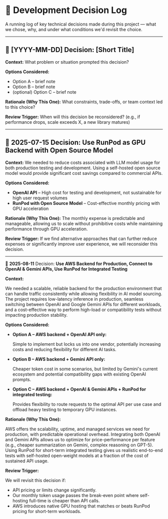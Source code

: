 # 🧠 Development Decision Log

A running log of key technical decisions made during this project — what we chose, why, and under what conditions we'd revisit the choice.

---

## 📅 [YYYY-MM-DD] Decision: [Short Title]

**Context:**
What problem or situation prompted this decision?

**Options Considered:**

- Option A – brief note
- Option B – brief note
- (optional) Option C – brief note

**Rationale (Why This One):**
What constraints, trade-offs, or team context led to this choice?

**Review Trigger:**
When will this decision be reconsidered? (e.g., if performance drops, scale exceeds X, a new library matures)

---

## 📅 2025-07-15 Decision: Use RunPod as GPU Backend with Open Source Model

**Context:**
We needed to reduce costs associated with LLM model usage for both production testing and development. Using a self-hosted open source model would provide significant cost savings compared to commercial APIs.

**Options Considered:**

- **OpenAI API** – High cost for testing and development, not sustainable for high user request volumes
- **RunPod with Open Source Model** – Cost-effective monthly pricing with GPU acceleration

**Rationale (Why This One):**
The monthly expense is predictable and manageable, allowing us to scale without prohibitive costs while maintaining performance through GPU acceleration.

**Review Trigger:**
If we find alternative approaches that can further reduce expenses or significantly improve user experience, we will reconsider this decision.

---

📅 **2025-08-11** Decision: **Use AWS Backend for Production, Connect to OpenAI & Gemini APIs, Use RunPod for Integrated Testing**

**Context:**

We needed a scalable, reliable backend for the production environment that can handle traffic consistently while allowing flexibility in AI model sourcing. The project requires low-latency inference in production, seamless switching between OpenAI and Google Gemini APIs for different workloads, and a cost-effective way to perform high-load or compatibility tests without impacting production stability.

**Options Considered:**

- **Option A – AWS backend + OpenAI API only:**

  Simple to implement but locks us into one vendor, potentially increasing costs and reducing flexibility for different AI tasks.

- **Option B – AWS backend + Gemini API only:**

  Cheaper token cost in some scenarios, but limited by Gemini's current ecosystem and potential compatibility gaps with existing OpenAI prompts.

- **Option C – AWS backend + OpenAI & Gemini APIs + RunPod for integrated testing:**

  Provides flexibility to route requests to the optimal API per use case and offload heavy testing to temporary GPU instances.

**Rationale (Why This One):**

AWS offers the scalability, uptime, and managed services we need for production, with predictable operational overhead. Integrating both OpenAI and Gemini APIs allows us to optimize for price-performance per feature (e.g., cheaper summarization on Gemini, complex reasoning on GPT-5). Using RunPod for short-term integrated testing gives us realistic end-to-end tests with self-hosted open-weight models at a fraction of the cost of sustained API usage.

**Review Trigger:**

We will revisit this decision if:

- API pricing or limits change significantly.
- Our monthly token usage passes the break-even point where self-hosting full-time is cheaper than API calls.
- AWS introduces native GPU hosting that matches or beats RunPod pricing for short-term workloads.
